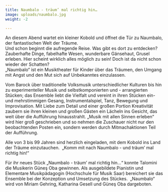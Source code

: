 ```yaml
---
title: Naumbalo - träum’ mal richtig hin…
image: uploads/naumbalo.jpg
weight: -2

---
```

An diesem Abend wartet ein kleiner Kobold und öffnet die Tür zu Naumbalo, der fantastischen Welt der Träume.  
Und schon beginnt die aufregende Reise. Was gibt es dort zu entdecken? Zauberhafte Dinge, fabelhafte Wesen, wunderbare Gänsehaut, Grusel erleben. Hier scheint wirklich alles möglich zu sein! Doch ist da nicht schon wieder der Schatten?  
„Naumbalo“ ist ein Musiktheater für Kinder über das Träumen, den Umgang mit Angst und den Mut sich auf Unbekanntes einzulassen.

<!--more-->

Vom Barock über traditionelle Volksmusik unterschiedlicher Kulturen bis hin zu experimenteller Musik und selbstkomponierten und - arrangierten Stücken; das Ensemble liebt die Vielfalt und vereint in ihren Stücken ein- und mehrstimmigen Gesang, Instrumentalspiel, Tanz, Bewegung und Improvisation. Mit Liebe zum Detail und einer großen Portion Kreativität zaubern sie ihren kleinen und großen Gästen ein Lächeln ins Gesicht, das weit über die Aufführung hinausstrahlt. „Musik mit allen Sinnen erleben“ wird hier groß geschrieben und so nehmen die Zuschauer nicht nur den beobachtenden Posten ein, sondern werden durch Mitmachaktionen Teil der Aufführung.  

Alle von 3 bis 99 Jahren sind herzlich eingeladen, mit dem Kobold ins Land der Träume einzutauchen.  „Komm mit nach Naumbalo - und träum’ mal richtig hin!“

Für ihr neues Stück „Naumbalo - träum’ mal richtig hin…“ konnte Talomini die Musikerin Güneş Oba gewinnen. Als ausgebildete Pianistin und Elementare Musikpädagogin (Hochschule für Musik Saar) bereichert sie das Ensemble bei der Konzeption und Umsetzung des Stückes.  „Naumbalo“ wird von Miriam Gehring, Katharina Gesell und Güneş Oba dargeboten.

